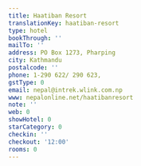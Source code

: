 ```yaml
---
title: Haatiban Resort
translationKey: haatiban-resort
type: hotel
bookThrough: ''
mailTo: ''
address: PO Box 1273, Pharping
city: Kathmandu
postalcode: ''
phone: 1-290 622/ 290 623,
gstType: 0
email: nepal@intrek.wlink.com.np
www: nepalonline.net/haatibanresort
note: ''
web: 0
showHotel: 0
starCategory: 0
checkin: ''
checkout: '12:00'
rooms: 0
---
```

